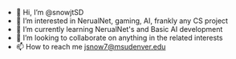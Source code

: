 - 👋 Hi, I’m @snowjtSD
- 👀 I’m interested in NerualNet, gaming, AI, frankly any CS project
- 🌱 I’m currently learning NerualNet's and Basic AI development 
- 💞️ I’m looking to collaborate on anything in the related interests 
- 📫 How to reach me jsnow7@msudenver.edu
